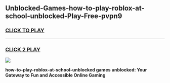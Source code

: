 
## Unblocked-Games-how-to-play-roblox-at-school-unblocked-Play-Free-pvpn9
<h3>
<a href="https://premium76.site?title=how-to-play-roblox-at-school-unblocked&ref=10A">CLICK TO PLAY</a></h3>
<hr>

<h3>
<a href="https://premium76.site?title=how-to-play-roblox-at-school-unblocked&ref=10A">CLICK 2 PLAY</a>
  
</h3>

<a href="https://premium76.site?title=how-to-play-roblox-at-school-unblocked&ref=10A"><img src="https://clearcache.store/games.png"></a>


**how-to-play-roblox-at-school-unblocked games unblocked: Your Gateway to Fun and Accessible Online Gaming**
